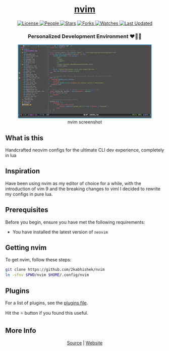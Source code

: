 <div align = "center">

<h1><a href="https://2kabhishek.github.io/nvim">nvim</a></h1>

<a href="https://github.com/2KAbhishek/nvim/blob/main/LICENSE">
<img alt="License" src="https://img.shields.io/github/license/2kabhishek/nvim?style=flat&color=eee&label="> </a>

<a href="https://github.com/2KAbhishek/nvim/graphs/contributors">
<img alt="People" src="https://img.shields.io/github/contributors/2kabhishek/nvim?style=flat&color=ffaaf2&label=People"> </a>

<a href="https://github.com/2KAbhishek/nvim/stargazers">
<img alt="Stars" src="https://img.shields.io/github/stars/2kabhishek/nvim?style=flat&color=98c379&label=Stars"></a>

<a href="https://github.com/2KAbhishek/nvim/network/members">
<img alt="Forks" src="https://img.shields.io/github/forks/2kabhishek/nvim?style=flat&color=66a8e0&label=Forks"> </a>

<a href="https://github.com/2KAbhishek/nvim/watchers">
<img alt="Watches" src="https://img.shields.io/github/watchers/2kabhishek/nvim?style=flat&color=f5d08b&label=Watches"> </a>

<a href="https://github.com/2KAbhishek/nvim/pulse">
<img alt="Last Updated" src="https://img.shields.io/github/last-commit/2kabhishek/nvim?style=flat&color=e06c75&label="> </a>

<h3>Personalized Development Environment ❤️👨‍💻</h3>

<figure>
  <img src= "images/screenshot.png" alt="nvim Demo">
  <br/>
  <figcaption>nvim screenshot</figcaption>
</figure>

</div>

## What is this

Handcrafted neovim configs for the ultimate CLI dev experience, completely in lua

## Inspiration

Have been using nvim as my editor of choice for a while, with the introduction of vim 9 and the breaking changes to viml I decided to rewrite my configs in pure lua.

## Prerequisites

Before you begin, ensure you have met the following requirements:

- You have installed the latest version of `neovim`

## Getting nvim

To get nvim, follow these steps:

```bash
git clone https://github.com/2kabhishek/nvim
ln -sfnv $PWD/nvim $HOME/.config/nvim
```

## Plugins

For a list of plugins, see the [plugins file](./lua/plugins.lua).

Hit the ⭐ button if you found this useful.

## More Info

<div align="center">

<a href="https://github.com/2KAbhishek/nvim">Source</a> | <a href="https://2kabhishek.github.io/nvim">Website</a>

</div>
